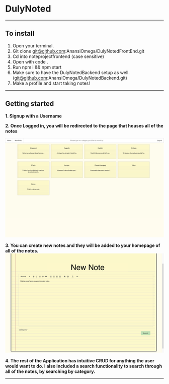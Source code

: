 # DulyNoted


________________________________________________________

## To install 
1. Open your terminal.
2. Git clone git@github.com:AnansiOmega/DulyNotedFrontEnd.git
3. Cd into noteprojectfrontend (case sensitive)
4. Open with code .
6. Run npm i && npm start
7. Make sure to have the DulyNotedBackend setup as well.(git@github.com:AnansiOmega/DulyNotedBackend.git)
8. Make a profile and start taking notes!

________________________________________________________

## Getting started 
**1. Signup with a Username**

**2. Once Logged in, you will be redirected to the page that houses all of the notes**

![homepage](src/images/NotedScreenShot1.png)

**3. You can create new notes and they will be added to your homepage of all of the notes.**
![newNote](src/images/NotedScreenShot2.png)

**4. The rest of the Application has intuitive CRUD for anything the user would want to do. I also included a search functionality to search through all of the notes, by searching by category.**
________________________________________________________
